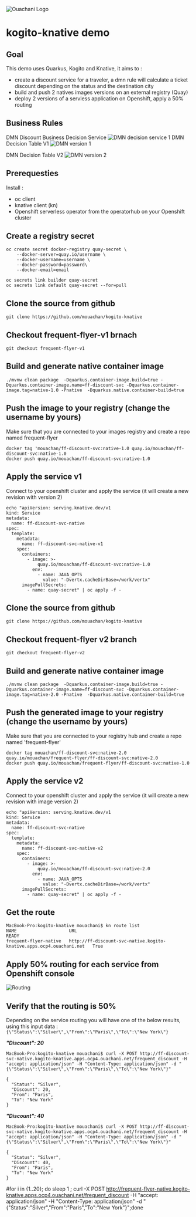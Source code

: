 

![Ouachani Logo](/img/logo.png) 

# kogito-knative demo

## Goal

This demo uses Quarkus, Kogito and Knative, it aims to :
- create a discount service for a traveler, a dmn rule will calculate a ticket discount depending on the status and the destination city 
- build and push 2 natives images versions on an external registry (Quay) 
- deploy 2 versions of a servless application on Openshift, apply a 50% routing

## Business Rules
DMN Discount Business Decision Service
![DMN decision service 1](/img/dmn_decision_service.png) 
DMN Decision Table V1
![DMN version 1](/img/dmn_decision_table_v1.png) 

DMN Decision Table V2
![DMN version 2](/img/dmn_decision_table_v2.png) 

## Prerequesties 
Install :
- oc client
- knative client (kn)
- Openshift serverless operator from the operatorhub on your Openshift cluster

## Create a registry secret

```
oc create secret docker-registry quay-secret \
    --docker-server=quay.io/username \
    --docker-username=username \
    --docker-password=password\
    --docker-email=email

oc secrets link builder quay-secret
oc secrets link default quay-secret --for=pull
```

## Clone the source from github

```
git clone https://github.com/mouachan/kogito-knative
```

## Checkout frequent-flyer-v1 brnach

```
git checkout frequent-flyer-v1
```

## Build and generate native container image

```
./mvnw clean package  -Dquarkus.container-image.build=true -Dquarkus.container-image.name=ff-discount-svc -Dquarkus.container-image.tag=native-1.0 -Pnative  -Dquarkus.native.container-build=true 

```

## Push the image to your registry (change the username by yours)

Make sure that you are connected to your images registry and create a repo named frequent-flyer
```
docker tag 'mouachan/ff-discount-svc:native-1.0 quay.io/mouachan/ff-discount-svc:native-1.0
docker push quay.io/mouachan/ff-discount-svc:native-1.0
```

## Apply the service v1

Connect to your openshift cluster and apply the service (it will create a new revision with version 2)
```
echo "apiVersion: serving.knative.dev/v1
kind: Service
metadata:
  name: ff-discount-svc-native
spec:
  template:
    metadata:
      name: ff-discount-svc-native-v1
    spec:
      containers:
        - image: >-
            quay.io/mouachan/ff-discount-svc:native-1.0
          env:
            - name: JAVA_OPTS
              value: "-Dvertx.cacheDirBase=/work/vertx"
      imagePullSecrets:
        - name: quay-secret" | oc apply -f -
```

## Clone the source from github

```
git clone https://github.com/mouachan/kogito-knative
```

## Checkout frequent-flyer v2 branch

```
git checkout frequent-flyer-v2
```

## Build and generate native container image

```
./mvnw clean package  -Dquarkus.container-image.build=true -Dquarkus.container-image.name=ff-discount-svc -Dquarkus.container-image.tag=native-2.0 -Pnative  -Dquarkus.native.container-build=true 

```
## Push the generated image to your registry (change the username by yours)

Make sure that you are connected to your registry hub and create a repo named 'frequent-flyer'

```
docker tag mouachan/ff-discount-svc:native-2.0 quay.io/mouachan/frequent-flyer/ff-discount-svc:native-2.0
docker push quay.io/mouachan/frequent-flyer/ff-discount-svc:native-1.0
```

## Apply the service v2

Connect to your openshift cluster and apply the service (it will create a new revision with image version 2)

```
echo "apiVersion: serving.knative.dev/v1
kind: Service
metadata:
  name: ff-discount-svc-native
spec:
  template:
    metadata:
      name: ff-discount-svc-native-v2
    spec:
      containers:
        - image: >-
            quay.io/mouachan/ff-discount-svc:native-2.0
          env:
            - name: JAVA_OPTS
              value: "-Dvertx.cacheDirBase=/work/vertx"
      imagePullSecrets:
        - name: quay-secret" | oc apply -f -
```

## Get the route

```
MacBook-Pro:kogito-knative mouachani$ kn route list
NAME                    URL                                                                  READY
frequent-flyer-native   http://ff-discount-svc-native.kogito-knative.apps.ocp4.ouachani.net   True 
```

## Apply 50% routing for each service from Openshift console 
![Routing](/img/routing.png)

## Verify that the routing is 50% 

Depending on the service routing you will have one of the below results,  using this input data : `{\"Status\":\"Silver\",\"From\":\"Paris\",\"To\":\"New York\"}`

**_"Discount": 20_**
```
MacBook-Pro:kogito-knative mouachani$ curl -X POST http://ff-discount-svc-native.kogito-knative.apps.ocp4.ouachani.net/frequent_discount -H "accept: application/json" -H "Content-Type: application/json" -d "{\"Status\":\"Silver\",\"From\":\"Paris\",\"To\":\"New York\"}"

{
  "Status": "Silver",
  "Discount": 20,
  "From": "Paris",
  "To": "New York"
}
```

**_"Discount": 40_**
```
MacBook-Pro:kogito-knative mouachani$ curl -X POST http://ff-discount-svc-native.kogito-knative.apps.ocp4.ouachani.net/frequent_discount -H "accept: application/json" -H "Content-Type: application/json" -d "{\"Status\":\"Silver\",\"From\":\"Paris\",\"To\":\"New York\"}"

{
  "Status": "Silver",
  "Discount": 40,
  "From": "Paris",
  "To": "New York"
}
```


#for i in {1..20}; do sleep 1 ;  curl -X POST http://frequent-flyer-native.kogito-knative.apps.ocp4.ouachani.net/frequent_discount -H "accept: application/json" -H "Content-Type: application/json" -d "{\"Status\":\"Silver\",\"From\":\"Paris\",\"To\":\"New York\"}";done